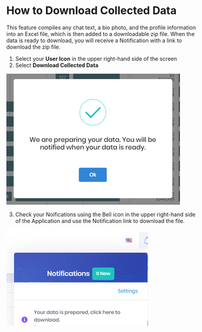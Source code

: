 # How to Download Collected Data

This feature compiles any chat text, a bio photo, and the profile information into an Excel file, which is then added to a downloadable zip file. When the data is ready to download, you will receive a Notification with a link to download the zip file.

1. Select your **User Icon** in the upper right-hand side of the screen
2. Select **Download Collected Data**

![reda_web_download_dial.PNG](../../images/reda_web_download_dial.PNG)

3. Check your Noifications using the Bell icon in the upper right-hand side of the Application and use the Notification link to download the file.

![reda_web_notifications_01.PNG](../../images/reda_web_notifications_01.PNG)

